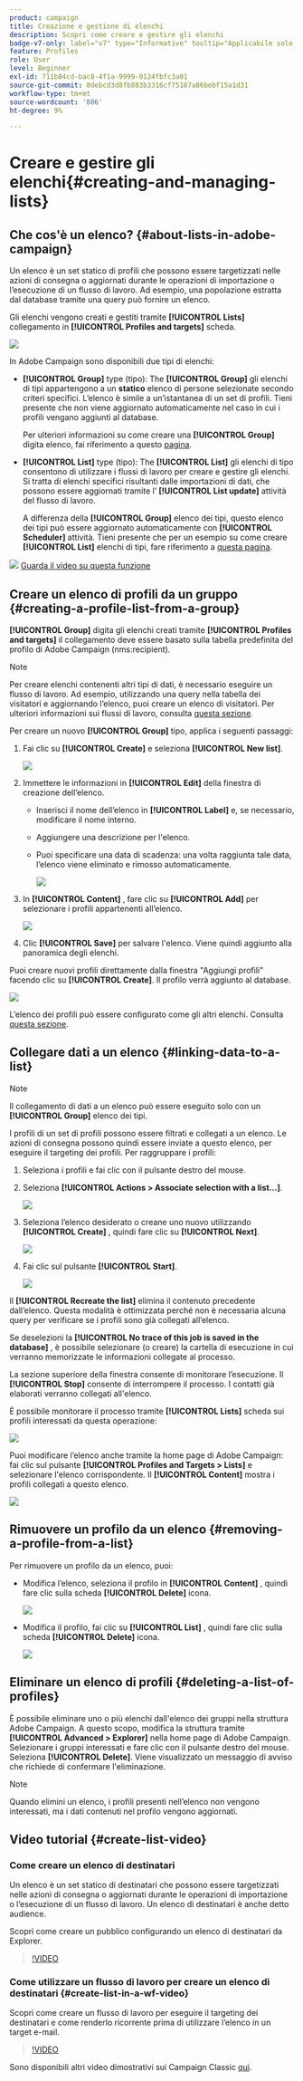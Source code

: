 ```yaml
---
product: campaign
title: Creazione e gestione di elenchi
description: Scopri come creare e gestire gli elenchi
badge-v7-only: label="v7" type="Informative" tooltip="Applicabile solo a Campaign Classic v7"
feature: Profiles
role: User
level: Beginner
exl-id: 711b84cd-bac8-4f1a-9999-0124fbfc3a01
source-git-commit: 8debcd3d8fb883b3316cf75187a86bebf15a1d31
workflow-type: tm+mt
source-wordcount: '806'
ht-degree: 9%

---
```


# Creare e gestire gli elenchi{#creating-and-managing-lists}



## Che cos&#39;è un elenco? {#about-lists-in-adobe-campaign}

Un elenco è un set statico di profili che possono essere targetizzati nelle azioni di consegna o aggiornati durante le operazioni di importazione o l’esecuzione di un flusso di lavoro. Ad esempio, una popolazione estratta dal database tramite una query può fornire un elenco.

Gli elenchi vengono creati e gestiti tramite **[!UICONTROL Lists]** collegamento in **[!UICONTROL Profiles and targets]** scheda.

![](assets/s_ncs_user_interface_group_link.png)

In Adobe Campaign sono disponibili due tipi di elenchi:

* **[!UICONTROL Group]** type (tipo): The **[!UICONTROL Group]** gli elenchi di tipi appartengono a un **statico** elenco di persone selezionate secondo criteri specifici. L’elenco è simile a un’istantanea di un set di profili. Tieni presente che non viene aggiornato automaticamente nel caso in cui i profili vengano aggiunti al database.

  Per ulteriori informazioni su come creare una **[!UICONTROL Group]** digita elenco, fai riferimento a questo [pagina](#creating-a-profile-list-from-a-group).

* **[!UICONTROL List]** type (tipo): The **[!UICONTROL List]** gli elenchi di tipo consentono di utilizzare i flussi di lavoro per creare e gestire gli elenchi. Si tratta di elenchi specifici risultanti dalle importazioni di dati, che possono essere aggiornati tramite l’ **[!UICONTROL List update]** attività del flusso di lavoro.

  A differenza della **[!UICONTROL Group]** elenco dei tipi, questo elenco dei tipi può essere aggiornato automaticamente con **[!UICONTROL Scheduler]** attività. Tieni presente che per un esempio su come creare **[!UICONTROL List]** elenchi di tipi, fare riferimento a [questa pagina](../../workflow/using/list-update.md).

![](assets/do-not-localize/how-to-video.png) [Guarda il video su questa funzione](#create-list-video)

## Creare un elenco di profili da un gruppo {#creating-a-profile-list-from-a-group}

**[!UICONTROL Group]** digita gli elenchi creati tramite **[!UICONTROL Profiles and targets]** il collegamento deve essere basato sulla tabella predefinita del profilo di Adobe Campaign (nms:recipient).

>[!NOTE]
>
>Per creare elenchi contenenti altri tipi di dati, è necessario eseguire un flusso di lavoro. Ad esempio, utilizzando una query nella tabella dei visitatori e aggiornando l’elenco, puoi creare un elenco di visitatori. Per ulteriori informazioni sui flussi di lavoro, consulta [questa sezione](../../workflow/using/about-workflows.md).

Per creare un nuovo **[!UICONTROL Group]** tipo, applica i seguenti passaggi:

1. Fai clic su **[!UICONTROL Create]** e seleziona **[!UICONTROL New list]**.

   ![](assets/s_ncs_user_new_group.png)

1. Immettere le informazioni in **[!UICONTROL Edit]** della finestra di creazione dell’elenco.

   * Inserisci il nome dell’elenco in **[!UICONTROL Label]** e, se necessario, modificare il nome interno.
   * Aggiungere una descrizione per l&#39;elenco.
   * Puoi specificare una data di scadenza: una volta raggiunta tale data, l’elenco viene eliminato e rimosso automaticamente.

     ![](assets/list_expiration_date.png)

1. In **[!UICONTROL Content]** , fare clic su **[!UICONTROL Add]** per selezionare i profili appartenenti all’elenco.

   ![](assets/s_ncs_user_add_group.png)

1. Clic **[!UICONTROL Save]** per salvare l&#39;elenco. Viene quindi aggiunto alla panoramica degli elenchi.

Puoi creare nuovi profili direttamente dalla finestra &quot;Aggiungi profili&quot; facendo clic su **[!UICONTROL Create]**. Il profilo verrà aggiunto al database.

![](assets/s_ncs_user_new_recipient_from_group.png)

L’elenco dei profili può essere configurato come gli altri elenchi. Consulta [questa sezione](../../platform/using/adobe-campaign-workspace.md#configuring-lists).

## Collegare dati a un elenco {#linking-data-to-a-list}

>[!NOTE]
>
>Il collegamento di dati a un elenco può essere eseguito solo con un **[!UICONTROL Group]** elenco dei tipi.

I profili di un set di profili possono essere filtrati e collegati a un elenco. Le azioni di consegna possono quindi essere inviate a questo elenco, per eseguire il targeting dei profili. Per raggruppare i profili:

1. Seleziona i profili e fai clic con il pulsante destro del mouse.
1. Seleziona **[!UICONTROL Actions > Associate selection with a list...]**.

   ![](assets/s_ncs_user_add_selection_to_group.png)

1. Seleziona l’elenco desiderato o creane uno nuovo utilizzando **[!UICONTROL Create]** , quindi fare clic su **[!UICONTROL Next]**.

   ![](assets/s_ncs_user_add_selection_to_group_2.png)

1. Fai clic sul pulsante **[!UICONTROL Start]**.

   ![](assets/s_ncs_user_add_selection_to_group_3.png)

Il **[!UICONTROL Recreate the list]** elimina il contenuto precedente dall’elenco. Questa modalità è ottimizzata perché non è necessaria alcuna query per verificare se i profili sono già collegati all’elenco.

Se deselezioni la **[!UICONTROL No trace of this job is saved in the database]** , è possibile selezionare (o creare) la cartella di esecuzione in cui verranno memorizzate le informazioni collegate al processo.

La sezione superiore della finestra consente di monitorare l’esecuzione. Il **[!UICONTROL Stop]** consente di interrompere il processo. I contatti già elaborati verranno collegati all&#39;elenco.

È possibile monitorare il processo tramite **[!UICONTROL Lists]** scheda sui profili interessati da questa operazione:

![](assets/s_ncs_user_add_selection_to_group_4.png)

Puoi modificare l’elenco anche tramite la home page di Adobe Campaign: fai clic sul pulsante **[!UICONTROL Profiles and Targets > Lists]** e selezionare l&#39;elenco corrispondente. Il **[!UICONTROL Content]** mostra i profili collegati a questo elenco.

![](assets/s_ncs_user_add_selection_to_group_5.png)

## Rimuovere un profilo da un elenco {#removing-a-profile-from-a-list}

Per rimuovere un profilo da un elenco, puoi:

* Modifica l’elenco, seleziona il profilo in **[!UICONTROL Content]** , quindi fare clic sulla scheda **[!UICONTROL Delete]** icona.

  ![](assets/list_remove_a_recipient.png)

* Modifica il profilo, fai clic su **[!UICONTROL List]** , quindi fare clic sulla scheda **[!UICONTROL Delete]** icona.

  ![](assets/recipient_remove_a_list.png)

## Eliminare un elenco di profili {#deleting-a-list-of-profiles}

È possibile eliminare uno o più elenchi dall&#39;elenco dei gruppi nella struttura Adobe Campaign. A questo scopo, modifica la struttura tramite **[!UICONTROL Advanced > Explorer]** nella home page di Adobe Campaign. Selezionare i gruppi interessati e fare clic con il pulsante destro del mouse. Seleziona **[!UICONTROL Delete]**. Viene visualizzato un messaggio di avviso che richiede di confermare l&#39;eliminazione.

>[!NOTE]
>
>Quando elimini un elenco, i profili presenti nell’elenco non vengono interessati, ma i dati contenuti nel profilo vengono aggiornati.

## Video tutorial {#create-list-video}

### Come creare un elenco di destinatari

Un elenco è un set statico di destinatari che possono essere targetizzati nelle azioni di consegna o aggiornati durante le operazioni di importazione o l’esecuzione di un flusso di lavoro. Un elenco di destinatari è anche detto audience.

Scopri come creare un pubblico configurando un elenco di destinatari da Explorer.

>[!VIDEO](https://video.tv.adobe.com/v/25602/quality=12)

### Come utilizzare un flusso di lavoro per creare un elenco di destinatari {#create-list-in-a-wf-video}

Scopri come creare un flusso di lavoro per eseguire il targeting dei destinatari e come renderlo ricorrente prima di utilizzare l’elenco in un target e-mail.

>[!VIDEO](https://video.tv.adobe.com/v/25603?quality=12)

Sono disponibili altri video dimostrativi sui Campaign Classic [qui](https://experienceleague.adobe.com/docs/campaign-classic-learn/tutorials/overview.html?lang=it).
